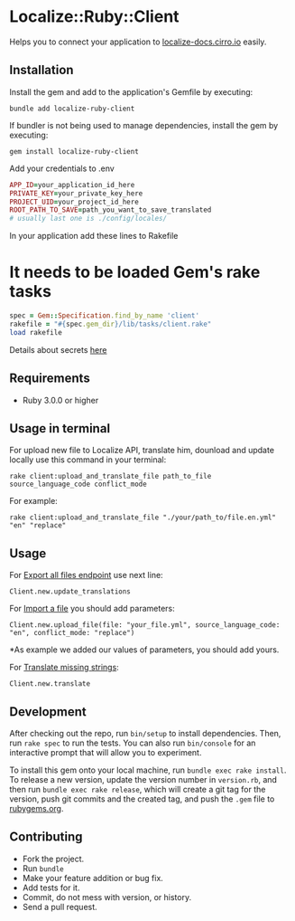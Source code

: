 # Localize::Ruby::Client

Helps you to connect your application to [localize-docs.cirro.io](https://localize-docs.cirro.io/) easily.

## Installation

Install the gem and add to the application's Gemfile by executing:

```
bundle add localize-ruby-client
```
If bundler is not being used to manage dependencies, install the gem by executing:
```
gem install localize-ruby-client
```
Add your credentials to .env
```ruby
APP_ID=your_application_id_here
PRIVATE_KEY=your_private_key_here
PROJECT_UID=your_project_id_here
ROOT_PATH_TO_SAVE=path_you_want_to_save_translated
# usually last one is ./config/locales/
```
In your application add these lines to Rakefile
# It needs to be loaded Gem's rake tasks
```ruby
spec = Gem::Specification.find_by_name 'client'
rakefile = "#{spec.gem_dir}/lib/tasks/client.rake"
load rakefile
```

Details about secrets [here](https://localize-docs.cirro.io/docs/authentication)


## Requirements
* Ruby 3.0.0 or higher

## Usage in terminal
For upload new file to Localize API, translate him, dounload and update locally use this command in your terminal:

```
rake client:upload_and_translate_file path_to_file source_language_code conflict_mode
```

For example:
```
rake client:upload_and_translate_file "./your/path_to/file.en.yml" "en" "replace"
```

## Usage

For [Export all files endpoint](https://localize-docs.cirro.io/docs/continuous_projects/export_all) use next line:

```
Client.new.update_translations
```

For [Import a file](https://localize-docs.cirro.io/docs/continuous_projects/import) you should add parameters:

```
Client.new.upload_file(file: "your_file.yml", source_language_code: "en", conflict_mode: "replace")
```
*As example we added our values of parameters, you should add yours.

For [Translate missing strings](https://localize-docs.cirro.io/docs/continuous_projects/translate_missing_strings):

```
Client.new.translate
```

## Development

After checking out the repo, run `bin/setup` to install dependencies. Then, run `rake spec` to run the tests. You can also run `bin/console` for an interactive prompt that will allow you to experiment.

To install this gem onto your local machine, run `bundle exec rake install`. To release a new version, update the version number in `version.rb`, and then run `bundle exec rake release`, which will create a git tag for the version, push git commits and the created tag, and push the `.gem` file to [rubygems.org](https://rubygems.org).

## Contributing

* Fork the project.
* Run `bundle`
* Make your feature addition or bug fix.
* Add tests for it.
* Commit, do not mess with version, or history.
* Send a pull request.
